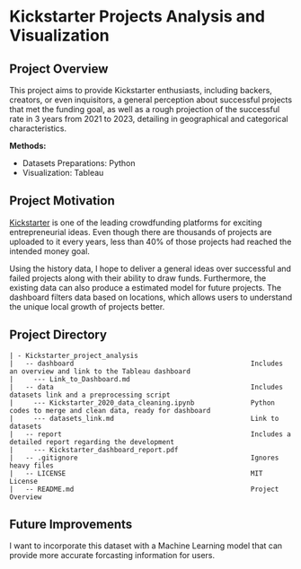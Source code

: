 # Kickstarter Projects Analysis and Visualization

## Project Overview
This project aims to provide Kickstarter enthusiasts, including backers, creators, or even inquisitors, a general perception about successful projects that met the funding goal, as well as a rough projection of the successful rate in 3 years from 2021 to 2023, detailing in geographical and categorical characteristics. 

**Methods:**
- Datasets Preparations: Python
- Visualization: Tableau

## Project Motivation
[Kickstarter](https://www.kickstarter.com/) is one of the leading crowdfunding platforms for exciting entrepreneurial ideas. Even though there are thousands of projects are uploaded to it every years, less than 40% of those projects had reached the intended money goal. 

Using the history data, I hope to deliver a general ideas over successful and failed projects along with their ability to draw funds. Furthermore, the existing data can also produce a estimated model for future projects. The dashboard filters data based on locations, which allows users to understand the unique local growth of projects better. 

## Project Directory
```
| - Kickstarter_project_analysis        
|   -- dashboard                                            Includes an overview and link to the Tableau dashboard
|     --- Link_to_Dashboard.md
|   -- data                                                 Includes datasets link and a preprocessing script    
|     --- Kickstarter_2020_data_cleaning.ipynb              Python codes to merge and clean data, ready for dashboard
|     --- datasets_link.md                                  Link to datasets
|   -- report                                               Includes a detailed report regarding the development
|     --- Kickstarter_dashboard_report.pdf
|   -- .gitignore                                           Ignores heavy files
|   -- LICENSE                                              MIT License
|   -- README.md                                            Project Overview
```

## Future Improvements
I want to incorporate this dataset with a Machine Learning model that can provide more accurate forcasting information for users. 
